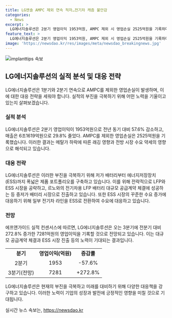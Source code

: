 ```yaml
---
title: LG엔솔 AMPC 제외 연속 적자…전기차 캐즘 불안감
categories:
  - News
excerpt: >
  LG에너지솔루션은 2분기 영업이익 1953억원, AMPC 제외 시 영업손실 2525억원을 기록하며 메탈가 하락과 전방 시장 수요 약세 등에 영향을 받았다. 이에 대응하기 위해 LFP·ESS 시장을 공략하고 미국 미시간 공장에서 생산을 이어갔다. 북미 시장에서는 AMPC가 전분기 대비 2배 넘게 늘어나며 긍정적인 평가를 받았고, 중저가 배터리 시장으로의 진출과 ESS 시장에서의 대응을 강화하고 있다. 또한, ESS 시장의 꾸준한 수요를 고려하여 전기차 라인을 ESS로 전환하는 등 향후에는 영업이익이 늘어날 것으로 전망된다. 
feature_text: >
  LG에너지솔루션은 2분기 영업이익 1953억원, AMPC 제외 시 영업손실 2525억원을 기록하며 메탈가 하락과 전방 시장 수요 약세 등에 영향을 받았다. 이에 대응하기 위해 LFP·ESS 시장을 공략하고 미국 미시간 공장에서 생산을 이어갔다. 북미 시장에서는 AMPC가 전분기 대비 2배 넘게 늘어나며 긍정적인 평가를 받았고, 중저가 배터리 시장으로의 진출과 ESS 시장에서의 대응을 강화하고 있다. 또한, ESS 시장의 꾸준한 수요를 고려하여 전기차 라인을 ESS로 전환하는 등 향후에는 영업이익이 늘어날 것으로 전망된다. 
image: 'https://newsdao.kr/res/images/meta/newsdao_breakingnews.jpg'
---
```


<p><img src="https://newsdao.kr/res/images/meta/newsdao_breakingnews.jpg" alt="implanttips 속보" /></p>

<h2 data-ke-size="size26">LG에너지솔루션의 실적 분석 및 대응 전략</h2>

<p data-ke-size="size16">LG에너지솔루션은 1분기와 2분기 연속으로 AMPC를 제외한 영업손실이 발생하며, 이에 대한 대응 전략을 세워야 합니다. 실적의 부진을 극복하기 위해 어떤 노력을 기울이고 있는지 살펴보겠습니다.</p>

<h3><b>실적 분석</b></h3>

<p data-ke-size="size16">LG에너지솔루션은 2분기 영업이익이 1953억원으로 전년 동기 대비 57.6% 감소하고, 매출은 6조1619억원으로 29.8% 줄었다. AMPC를 제외한 영업손실은 2525억원을 기록했습니다. 이러한 결과는 메탈가 하락에 따른 래깅 영향과 전방 시장 수요 약세의 영향으로 해석되고 있습니다.</p>

<h3><b>대응 전략</b></h3>

<p data-ke-size="size16">LG에너지솔루션은 이러한 부진을 극복하기 위해 저가 배터리부터 에너지저장장치(ESS)까지 폭넓은 제품 포트폴리오를 구축하고 있습니다. 이를 위해 전략적으로 LFP와 ESS 시장을 공략하고, 르노와의 전기차용 LFP 배터리 대규모 공급계약 체결에 성공하는 등 중저가 배터리 시장으로 진출하고 있습니다. 또한 ESS 시장의 꾸준한 수요 증가에 대응하기 위해 일부 전기차 라인을 ESS로 전환하여 수요에 대응하고 있습니다.</p>

<h3><b>전망</b></h3>

<p data-ke-size="size16">에프앤가이드 실적 컨센서스에 따르면, LG에너지솔루션은 오는 3분기에 전분기 대비 272.8% 증가한 7281억원의 영업이익을 기록할 것으로 전망되고 있습니다. 이는 대규모 공급계약 체결과 ESS 시장 진출 등의 노력이 기대되는 결과입니다.</p>

<table>
    <tr>
        <td style="text-align: center; height: 17px;"><b>분기</b></td>
        <td style="text-align: center; height: 17px;"><b>영업이익(억원)</b></td>
        <td style="text-align: center; height: 17px;"><b>증감률</b></td>
    </tr>
    <tr>
        <td style="text-align: center; height: 17px;">2분기</td>
        <td style="text-align: center; height: 17px;">1953</td>
        <td style="text-align: center; height: 17px;">-57.6%</td>
    </tr>
    <tr>
        <td style="text-align: center; height: 17px;">3분기(전망)</td>
        <td style="text-align: center; height: 17px;">7281</td>
        <td style="text-align: center; height: 17px;">+272.8%</td>
    </tr>
</table>

<p data-ke-size="size16">LG에너지솔루션은 현재의 부진을 극복하고 미래를 대비하기 위해 다양한 대응책을 강구하고 있습니다. 이러한 노력이 기업의 성장과 발전에 긍정적인 영향을 미칠 것으로 기대됩니다.</p>
실시간 뉴스 속보는, <a href="https://newsdao.kr" rel="dofollow">https://newsdao.kr</a>


